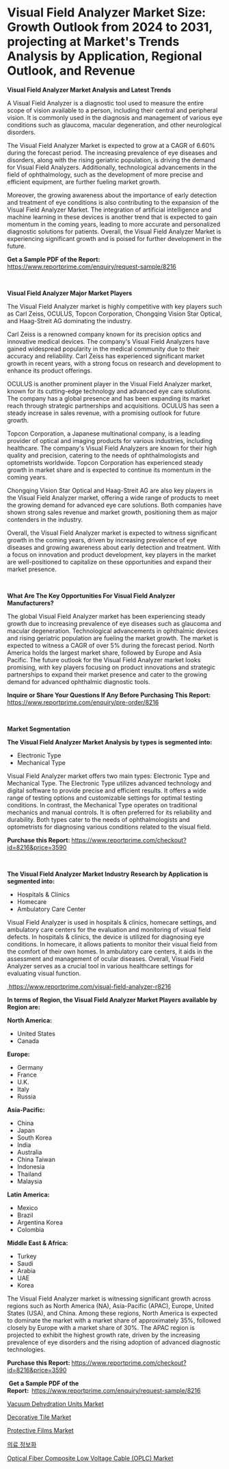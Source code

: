 <p><h1>Visual Field Analyzer Market Size: Growth Outlook from 2024 to 2031, projecting at Market's Trends Analysis by Application, Regional Outlook, and Revenue</h1></p><p><strong>Visual Field Analyzer Market Analysis and Latest Trends</strong></p>
<p><p>A Visual Field Analyzer is a diagnostic tool used to measure the entire scope of vision available to a person, including their central and peripheral vision. It is commonly used in the diagnosis and management of various eye conditions such as glaucoma, macular degeneration, and other neurological disorders.</p><p>The Visual Field Analyzer Market is expected to grow at a CAGR of 6.60% during the forecast period. The increasing prevalence of eye diseases and disorders, along with the rising geriatric population, is driving the demand for Visual Field Analyzers. Additionally, technological advancements in the field of ophthalmology, such as the development of more precise and efficient equipment, are further fueling market growth.</p><p>Moreover, the growing awareness about the importance of early detection and treatment of eye conditions is also contributing to the expansion of the Visual Field Analyzer Market. The integration of artificial intelligence and machine learning in these devices is another trend that is expected to gain momentum in the coming years, leading to more accurate and personalized diagnostic solutions for patients. Overall, the Visual Field Analyzer Market is experiencing significant growth and is poised for further development in the future.</p></p>
<p><strong>Get a Sample PDF of the Report:&nbsp;</strong> <a href="https://www.reportprime.com/enquiry/request-sample/8216">https://www.reportprime.com/enquiry/request-sample/8216</a></p>
<p>&nbsp;</p>
<p><strong>Visual Field Analyzer Major Market Players</strong></p>
<p><p>The Visual Field Analyzer market is highly competitive with key players such as Carl Zeiss, OCULUS, Topcon Corporation, Chongqing Vision Star Optical, and Haag-Streit AG dominating the industry. </p><p>Carl Zeiss is a renowned company known for its precision optics and innovative medical devices. The company's Visual Field Analyzers have gained widespread popularity in the medical community due to their accuracy and reliability. Carl Zeiss has experienced significant market growth in recent years, with a strong focus on research and development to enhance its product offerings.</p><p>OCULUS is another prominent player in the Visual Field Analyzer market, known for its cutting-edge technology and advanced eye care solutions. The company has a global presence and has been expanding its market reach through strategic partnerships and acquisitions. OCULUS has seen a steady increase in sales revenue, with a promising outlook for future growth.</p><p>Topcon Corporation, a Japanese multinational company, is a leading provider of optical and imaging products for various industries, including healthcare. The company's Visual Field Analyzers are known for their high quality and precision, catering to the needs of ophthalmologists and optometrists worldwide. Topcon Corporation has experienced steady growth in market share and is expected to continue its momentum in the coming years.</p><p>Chongqing Vision Star Optical and Haag-Streit AG are also key players in the Visual Field Analyzer market, offering a wide range of products to meet the growing demand for advanced eye care solutions. Both companies have shown strong sales revenue and market growth, positioning them as major contenders in the industry.</p><p>Overall, the Visual Field Analyzer market is expected to witness significant growth in the coming years, driven by increasing prevalence of eye diseases and growing awareness about early detection and treatment. With a focus on innovation and product development, key players in the market are well-positioned to capitalize on these opportunities and expand their market presence.</p></p>
<p>&nbsp;</p>
<p><strong>What Are The Key Opportunities For Visual Field Analyzer Manufacturers?</strong></p>
<p><p>The global Visual Field Analyzer market has been experiencing steady growth due to increasing prevalence of eye diseases such as glaucoma and macular degeneration. Technological advancements in ophthalmic devices and rising geriatric population are fueling the market growth. The market is expected to witness a CAGR of over 5% during the forecast period. North America holds the largest market share, followed by Europe and Asia Pacific. The future outlook for the Visual Field Analyzer market looks promising, with key players focusing on product innovations and strategic partnerships to expand their market presence and cater to the growing demand for advanced ophthalmic diagnostic tools.</p></p>
<p><strong>Inquire or Share Your Questions If Any Before Purchasing This Report:</strong> <a href="https://www.reportprime.com/enquiry/pre-order/8216">https://www.reportprime.com/enquiry/pre-order/8216</a></p>
<p>&nbsp;</p>
<p><strong>Market Segmentation</strong></p>
<p><strong>The Visual Field Analyzer Market Analysis by types is segmented into:</strong></p>
<p><ul><li>Electronic Type</li><li>Mechanical Type</li></ul></p>
<p><p>Visual Field Analyzer market offers two main types: Electronic Type and Mechanical Type. The Electronic Type utilizes advanced technology and digital software to provide precise and efficient results. It offers a wide range of testing options and customizable settings for optimal testing conditions. In contrast, the Mechanical Type operates on traditional mechanics and manual controls. It is often preferred for its reliability and durability. Both types cater to the needs of ophthalmologists and optometrists for diagnosing various conditions related to the visual field.</p></p>
<p><strong>Purchase this Report:&nbsp;</strong><a href="https://www.reportprime.com/checkout?id=8216&price=3590">https://www.reportprime.com/checkout?id=8216&price=3590</a></p>
<p>&nbsp;</p>
<p><strong>The Visual Field Analyzer Market Industry Research by Application is segmented into:</strong></p>
<p><ul><li>Hospitals & Clinics</li><li>Homecare</li><li>Ambulatory Care Center</li></ul></p>
<p><p>Visual Field Analyzer is used in hospitals & clinics, homecare settings, and ambulatory care centers for the evaluation and monitoring of visual field defects. In hospitals & clinics, the device is utilized for diagnosing eye conditions. In homecare, it allows patients to monitor their visual field from the comfort of their own homes. In ambulatory care centers, it aids in the assessment and management of ocular diseases. Overall, Visual Field Analyzer serves as a crucial tool in various healthcare settings for evaluating visual function.</p></p>
<p><a href="https://www.reportprime.com/visual-field-analyzer-r8216">&nbsp;https://www.reportprime.com/visual-field-analyzer-r8216</a></p>
<p><strong>In terms of Region, the Visual Field Analyzer Market Players available by Region are:</strong></p>
<p>
    <p> <strong> North America: </strong>
        <ul>
            <li>United States</li>
            <li>Canada</li>
        </ul>
        </p> 
    <p> <strong> Europe: </strong>
        <ul>
            <li>Germany</li>
            <li>France</li>
            <li>U.K.</li>
            <li>Italy</li>
            <li>Russia</li>
        </ul>
        </p> 
    <p> <strong> Asia-Pacific: </strong>
        <ul>
            <li>China</li>
            <li>Japan</li>
            <li>South Korea</li>
            <li>India</li>
            <li>Australia</li>
            <li>China Taiwan</li>
            <li>Indonesia</li>
            <li>Thailand</li>
            <li>Malaysia</li>
        </ul>
        </p> 
    <p> <strong> Latin America: </strong>
        <ul>
            <li>Mexico</li>
            <li>Brazil</li>
            <li>Argentina Korea</li>
            <li>Colombia</li>
        </ul>
        </p> 
    <p> <strong> Middle East & Africa: </strong>
        <ul>
            <li>Turkey</li>
            <li>Saudi</li>
            <li>Arabia</li>
            <li>UAE</li>
            <li>Korea</li>
        </ul>
    </p>
    </p>
<p><p>The Visual Field Analyzer market is witnessing significant growth across regions such as North America (NA), Asia-Pacific (APAC), Europe, United States (USA), and China. Among these regions, North America is expected to dominate the market with a market share of approximately 35%, followed closely by Europe with a market share of 30%. The APAC region is projected to exhibit the highest growth rate, driven by the increasing prevalence of eye disorders and the rising adoption of advanced diagnostic technologies.</p></p>
<p><strong>Purchase this Report: </strong><a href="https://www.reportprime.com/checkout?id=8216&price=3590">https://www.reportprime.com/checkout?id=8216&price=3590</a></p>
<p>&nbsp;<strong>Get a Sample PDF of the Report:&nbsp;&nbsp;</strong><a href="https://www.reportprime.com/enquiry/request-sample/8216">https://www.reportprime.com/enquiry/request-sample/8216</a></p>
<p><strong></strong></p>
<p><p><a href="https://www.linkedin.com/pulse/vacuum-dehydration-units-market-size-reflecting-forecast-till-fffic?trackingId=FNNTN2d4NVWbM0lZDGhXuQ%3D%3D">Vacuum Dehydration Units Market</a></p><p><a href="https://issuu.com/reportprime-2/docs/decorative-tile-market-size-2030.pptx">Decorative Tile Market</a></p><p><a href="https://issuu.com/reportprime-2/docs/protective-films-market-size-2030.pptx">Protective Films Market</a></p><p><a href="https://github.com/fredrickeglers/Market-Research-Report-List-1/blob/main/193240620891.md">의료 정보화</a></p><p><a href="https://www.linkedin.com/pulse/optical-fiber-composite-low-voltage-cable-oplc-market-4dphc?trackingId=cHcyiww45SdQ1IqYVvlykg%3D%3D">Optical Fiber Composite Low Voltage Cable (OPLC) Market</a></p></p>